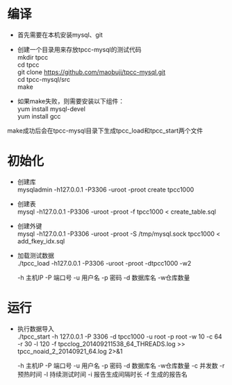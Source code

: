 编译
=======
* 首先需要在本机安装mysql、git<br>

* 创建一个目录用来存放tpcc-mysql的测试代码<br>
mkdir tpcc<br>
cd tpcc<br>
git clone https://github.com/maobuji/tpcc-mysql.git<br>
cd tpcc-mysql/src<br>
make

* 如果make失败，则需要安装以下组件：<br>
yum install mysql-devel<br>
yum install gcc<br>

make成功后会在tpcc-mysql目录下生成tpcc_load和tpcc_start两个文件<br>

初始化
===

* 创建库<br>
mysqladmin -h127.0.0.1 -P3306 -uroot -proot create tpcc1000
* 创建表<br>
mysql -h127.0.0.1 -P3306 -uroot -proot -f tpcc1000 < create_table.sql
* 创建外键<br>
mysql -h127.0.0.1 -P3306 -uroot -proot -S /tmp/mysql.sock tpcc1000 < add_fkey_idx.sql

* 加载测试数据<br>
./tpcc_load -h127.0.0.1 -P3306 -uroot -proot -dtpcc1000 -w2<br>

  -h 主机IP     -P 端口号     -u 用户名      -p 密码     -d 数据库名     -w仓库数量


运行
====

* 执行数据导入<br>
./tpcc_start -h 127.0.0.1 -P 3306 -d tpcc1000 -u root -p root -w 10 -c 64 -r 30 -l 120 -f tpcclog_201409211538_64_THREADS.log >> tpcc_noaid_2_20140921_64.log 2>&1<br>

  -h 主机IP     -P 端口号     -u 用户名      -p 密码     -d 数据库名     -w仓库数量     -c 并发数     -r 预热时间     -l 持续测试时间      -i 报告生成间隔时长      -f 生成的报告名


